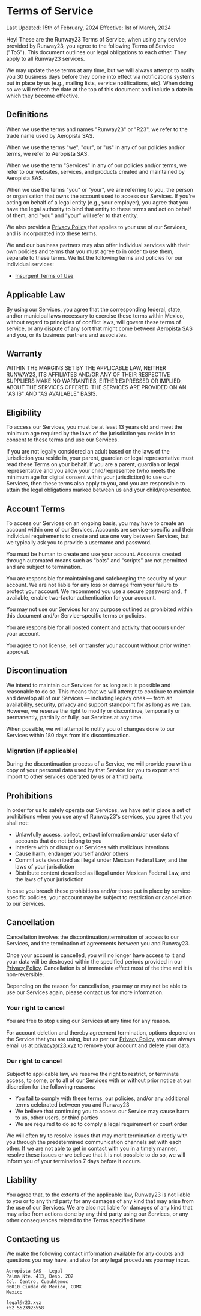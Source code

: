 # Terms of Service
Last Updated: 15th of February, 2024
Effective: 1st of March, 2024

Hey! These are the Runway23 Terms of Service, when using any service provided by Runway23, you agree to the following Terms of Service ("ToS"). This document outlines our legal obligations to each other. They apply to all Runway23 services.

We may update these terms at any time, but we will always attempt to notify you 30 business days before they come into effect via notifications systems put in place by us (e.g., mailing lists, service notifications, etc). When doing so we will refresh the date at the top of this document and include a date in which they become effective.

## Definitions

When we use the terms and names "Runway23" or "R23", we refer to the trade name used by Aeropista SAS.

When we use the terms "we", "our", or "us" in any of our policies and/or terms, we refer to Aeropista SAS.

When we use the term "Services" in any of our policies and/or terms, we refer to our websites, services, and products created and maintained by Aeropista SAS.

When we use the terms "you" or "your", we are referring to you, the person or organisation that owns the account used to access our Services. If you're acting on behalf of a legal entity (e.g., your employer), you agree that you have the legal authority to bind that entity to these terms and act on behalf of them, and "you" and "your" will refer to that entity.

We also provide a [Privacy Policy](privacy.md) that applies to your use of our Services, and is incorporated into these terms.

We and our business partners may also offer individual services with their own policies and terms that you must agree to in order to use them, separate to these terms. We list the following terms and policies for our individual services:
- [Insurgent Terms of Use](insurgent/tou.md)

## Applicable Law

By using our Services, you agree that the corresponding federal, state, and/or municipal laws necessary to exercise these terms within Mexico, without regard to principles of conflict laws, will govern these terms of service, or any dispute of any sort that might come between Aeropista SAS and you, or its business partners and associates.

## Warranty

WITHIN THE MARGINS SET BY THE APPLICABLE LAW, NEITHER RUNWAY23, ITS AFFILIATES AND/OR ANY OF THEIR RESPECTIVE SUPPLIERS MAKE NO WARRANTIES, EITHER EXPRESSED OR IMPLIED, ABOUT THE SERVICES OFFERED. THE SERVICES ARE PROVIDED ON AN "AS IS" AND "AS AVAILABLE" BASIS.

## Eligibility

To access our Services, you must be at least 13 years old and meet the minimum age required by the laws of the jurisdiction you reside in to consent to these terms and use our Services.

If you are not legally considered an adult based on the laws of the jurisdiction you reside in, your parent, guardian or legal representative must read these Terms on your behalf. If you are a parent, guardian or legal representative and you allow your child/representee (who meets the minimum age for digital consent within your jurisdiction) to use our Services, then these terms also apply to you, and you are responsible to attain the legal obligations marked between us and your child/representee.

## Account Terms

To access our Services on an ongoing basis, you may have to create an account within one of our Services. Accounts are service-specific and their individual requirements to create and use one vary between Services, but we typically ask you to provide a username and password.

You must be human to create and use your account. Accounts created through automated means such as "bots" and "scripts" are not permitted and are subject to termination.

You are responsible for maintaining and safekeeping the security of your account. We are not liable for any loss or damage from your failure to protect your account. We recommend you use a secure password and, if available, enable two-factor authentication for your account.

You may not use our Services for any purpose outlined as prohibited within this document and/or Service-specific terms or policies.

You are responsible for all posted content and activity that occurs under your account.

You agree to not license, sell or transfer your account without prior written approval.

## Discontinuation

We intend to maintain our Services for as long as it is possible and reasonable to do so. This means that we will attempt to continue to maintain and develop all of our Services — including legacy ones — from an availability, security, privacy and support standpoint for as long as we can. However, we reserve the right to modify or discontinue, temporarily or permanently, partially or fully, our Services at any time. 

When possible, we will attempt to notify you of changes done to our Services within 180 days from it's discontinuation.

### Migration (if applicable)
 
During the discontinuation process of a Service, we will provide you with a copy of your personal data used by that Service for you to export and import to other services operated by us or a third party. 

## Prohibitions

In order for us to safely operate our Services, we have set in place a set of prohibitions  when you use any of Runway23's services, you agree that you shall not:
- Unlawfully access, collect, extract information and/or user data of accounts that do not belong to you
- Interfere with or disrupt our Services with malicious intentions
- Cause harm, endanger yourself and/or others
- Commit acts described as illegal under Mexican Federal Law, and the laws of your jurisdiction
- Distribute content described as illegal under Mexican Federal Law, and the laws of your jurisdiction

In case you breach these prohibitions and/or those put in place by service-specific policies, your account may be subject to restriction or cancellation to our Services.

## Cancellation

Cancellation involves the discontinuation/termination of access to our Services, and the termination of agreements between you and Runway23. 

Once your account is cancelled, you will no longer have access to it and your data will be destroyed within the specified periods provided in our [Privacy Policy](privacy.md). Cancellation is of immediate effect most of the time and it is non-reversible.

Depending on the reason for cancellation, you may or may not be able to use our Services again, please contact us for more information.

### Your right to cancel

You are free to stop using our Services at any time for any reason. 

For account deletion and thereby agreement termination, options depend on the Service that you are using, but as per our [Privacy Policy](privacy.md), you can always email us at privacy@r23.xyz to remove your account and delete your data.

### Our right to cancel
Subject to applicable law, we reserve the right to restrict, or terminate access, to some, or to all of our Services with or without prior notice at our discretion for the following reasons:
- You fail to comply with these terms, our policies, and/or any additional terms celebrated between you and Runway23
- We believe that continuing you to access our Service may cause harm to us, other users, or third parties
- We are required to do so to comply a legal requirement or court order

We will often try to resolve issues that may merit termination directly with you through the predetermined communication channels set with each other. If we are not able to get in contact with you in a timely manner, resolve these issues or we believe that it is not possible to do so, we will inform you of your termination 7 days before it occurs.

## Liability

You agree that, to the extents of the applicable law, Runway23 is not liable to you or to any third party for any damages of any kind that may arise from the use of our Services. We are also not liable for damages of any kind that may arise from actions done by any third party using our Services, or any other consequences related to the Terms specified here.

## Contacting us

We make the following contact information available for any doubts and questions you may have, and also for any legal procedures you may incur.

```
Aeropista SAS - Legal
Palma Nte. 413, Desp. 202
Col. Centro, Cuauhtemoc
06010 Ciudad de Mexico, CDMX 
Mexico

legal@r23.xyz
+52 5523923558
```